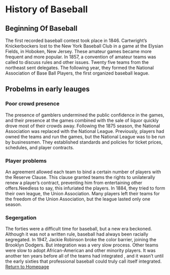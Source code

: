 # History of Baseball
## Beginning Of Baseball
The first recorded baseball contest took place in 1846. Cartwright’s Knickerbockers lost to the New York Baseball Club in a game at the Elysian Fields, in Hoboken, New Jersey. These amateur games became more frequent and more popular. In 1857, a convention of amateur teams was called to discuss rules and other issues. Twenty five teams from the northeast sent delegates. The following year, they formed the National Association of Base Ball Players, the first organized baseball league.
## Probelms in early leauges
### Poor crowd presence
The presence of gamblers undermined the public confidence in the games, and their presence at the games combined with the sale of liquor quickly drove most of their crowds away. Following the 1875 season, the National Association was replaced with the National League. Previously, players had owned the teams and run the games, but the National League was to be run by businessmen. They established standards and policies for ticket prices, schedules, and player contracts.
### Player problems
An agreement allowed each team to bind a certain number of players with the Reserve Clause. This clause granted teams the rights to unilaterally renew a player’s contract, preventing him from entertaining other offers.Needless to say, this infuriated the players. In 1884, they tried to form their own league, the Union Association. Many players left their teams for the freedom of the Union Association, but the league lasted only one season. 
### Segergation
The forties were a difficult time for baseball, but a new era beckoned. Although it was not a written rule, baseball had always been racially segregated. In 1947, Jackie Robinson broke the color barrier, joining the Brooklyn Dodgers. But integration was a very slow process. Other teams were slow to adopt African-American and other minority players. It was another ten years before all of the teams had integrated , and it wasn’t until the early sixties that professional baseball could truly call itself integrated.
[Return to Homepage](https://github.com/Tdneubeck/Midterm-Baseball/edit/main/README.md)
